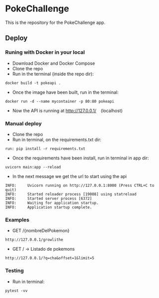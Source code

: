 # <b>PokeChallenge </b>

This is the repository for the PokeChallenge app.


## Deploy

### Runing with Docker in your local

- Download Docker and Docker Compose
- Clone the repo
- Run in the terminal (inside the repo dir):
```console
docker build -t pokeapi .
```
- Once the image have been built, run in the terminal:
```console
docker run -d --name mycontainer -p 80:80 pokeapi
```
- Now the API is running at http://127.0.0.1/ &ensp; (localhost)

### Manual deploy 

- Clone the repo
- Run in terminal, on the requirements.txt dir:
```console
run: pip install -r requirements.txt
```
- Once the requirements have been install, run in terminal in app dir:
```console
uvicorn main:app --reload
```
- In the next message we get the url to start using the api
```console
INFO:     Uvicorn running on http://127.0.0.1:8000 (Press CTRL+C to quit)
INFO:     Started reloader process [19008] using statreload
INFO:     Started server process [6372]
INFO:     Waiting for application startup.
INFO:     Application startup complete.
```

### Examples
- GET /{nombreDelPokemon}
```console
http://127.0.0.1/growlithe
```
- GET / -> Listado de pokemons
```console
http://127.0.0.1/?q=cha&offset=1&limit=5
```

### Testing
- Run in terminal:
```
pytest -vv
```
